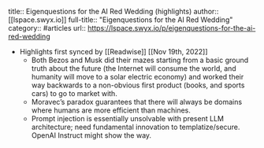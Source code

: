 title:: Eigenquestions for the AI Red Wedding (highlights)
author:: [[lspace.swyx.io]]
full-title:: "Eigenquestions for the AI Red Wedding"
category:: #articles
url:: https://lspace.swyx.io/p/eigenquestions-for-the-ai-red-wedding

- Highlights first synced by [[Readwise]] [[Nov 19th, 2022]]
	- Both Bezos and Musk did their mazes starting from a basic ground truth about the future (the Internet will consume the world, and humanity will move to a solar electric economy) and worked their way backwards to a non-obvious first product (books, and sports cars) to go to market with.
	- Moravec’s paradox guarantees that there will always be domains where humans are more efficient than machines.
	- Prompt injection is essentially unsolvable with present LLM architecture; need fundamental innovation to templatize/secure. OpenAI Instruct might show the way.